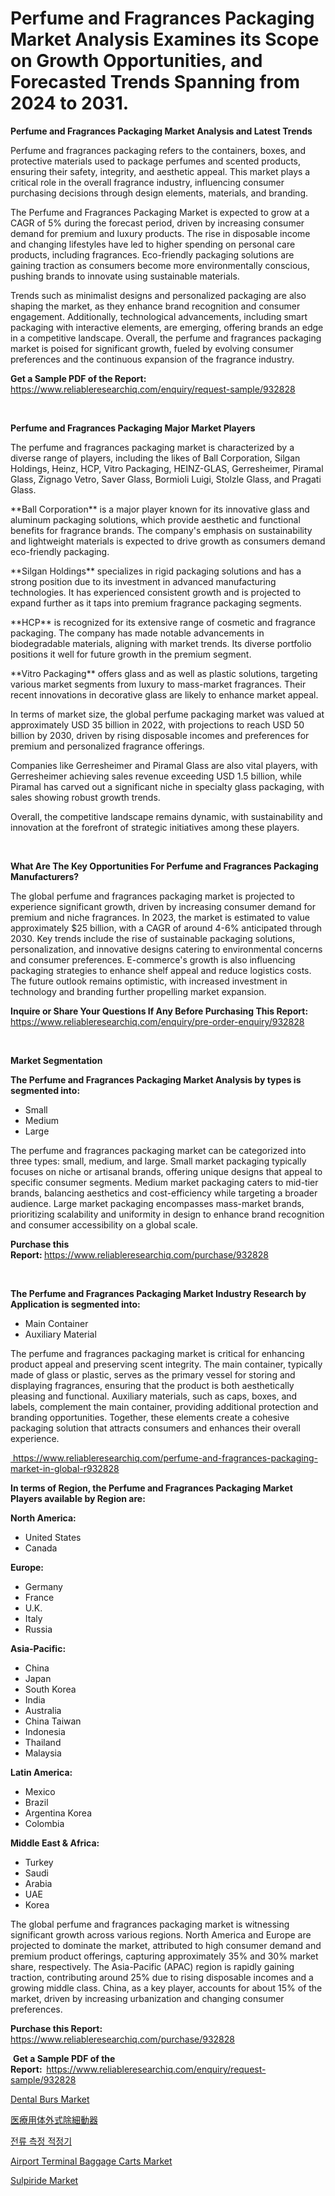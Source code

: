 <p><h1>Perfume and Fragrances Packaging Market Analysis Examines its Scope on Growth Opportunities, and Forecasted Trends Spanning from 2024 to 2031.</h1></p><p><strong>Perfume and Fragrances Packaging Market Analysis and Latest Trends</strong></p>
<p><p>Perfume and fragrances packaging refers to the containers, boxes, and protective materials used to package perfumes and scented products, ensuring their safety, integrity, and aesthetic appeal. This market plays a critical role in the overall fragrance industry, influencing consumer purchasing decisions through design elements, materials, and branding.</p><p>The Perfume and Fragrances Packaging Market is expected to grow at a CAGR of 5% during the forecast period, driven by increasing consumer demand for premium and luxury products. The rise in disposable income and changing lifestyles have led to higher spending on personal care products, including fragrances. Eco-friendly packaging solutions are gaining traction as consumers become more environmentally conscious, pushing brands to innovate using sustainable materials.</p><p>Trends such as minimalist designs and personalized packaging are also shaping the market, as they enhance brand recognition and consumer engagement. Additionally, technological advancements, including smart packaging with interactive elements, are emerging, offering brands an edge in a competitive landscape. Overall, the perfume and fragrances packaging market is poised for significant growth, fueled by evolving consumer preferences and the continuous expansion of the fragrance industry.</p></p>
<p><strong>Get a Sample PDF of the Report:&nbsp;</strong> <a href="https://www.reliableresearchiq.com/enquiry/request-sample/932828">https://www.reliableresearchiq.com/enquiry/request-sample/932828</a></p>
<p>&nbsp;</p>
<p><strong>Perfume and Fragrances Packaging Major Market Players</strong></p>
<p><p>The perfume and fragrances packaging market is characterized by a diverse range of players, including the likes of Ball Corporation, Silgan Holdings, Heinz, HCP, Vitro Packaging, HEINZ-GLAS, Gerresheimer, Piramal Glass, Zignago Vetro, Saver Glass, Bormioli Luigi, Stolzle Glass, and Pragati Glass. </p><p>**Ball Corporation** is a major player known for its innovative glass and aluminum packaging solutions, which provide aesthetic and functional benefits for fragrance brands. The company's emphasis on sustainability and lightweight materials is expected to drive growth as consumers demand eco-friendly packaging.</p><p>**Silgan Holdings** specializes in rigid packaging solutions and has a strong position due to its investment in advanced manufacturing technologies. It has experienced consistent growth and is projected to expand further as it taps into premium fragrance packaging segments.</p><p>**HCP** is recognized for its extensive range of cosmetic and fragrance packaging. The company has made notable advancements in biodegradable materials, aligning with market trends. Its diverse portfolio positions it well for future growth in the premium segment.</p><p>**Vitro Packaging** offers glass and as well as plastic solutions, targeting various market segments from luxury to mass-market fragrances. Their recent innovations in decorative glass are likely to enhance market appeal.</p><p>In terms of market size, the global perfume packaging market was valued at approximately USD 35 billion in 2022, with projections to reach USD 50 billion by 2030, driven by rising disposable incomes and preferences for premium and personalized fragrance offerings.</p><p>Companies like Gerresheimer and Piramal Glass are also vital players, with Gerresheimer achieving sales revenue exceeding USD 1.5 billion, while Piramal has carved out a significant niche in specialty glass packaging, with sales showing robust growth trends.</p><p>Overall, the competitive landscape remains dynamic, with sustainability and innovation at the forefront of strategic initiatives among these players.</p></p>
<p>&nbsp;</p>
<p><strong>What Are The Key Opportunities For Perfume and Fragrances Packaging Manufacturers?</strong></p>
<p><p>The global perfume and fragrances packaging market is projected to experience significant growth, driven by increasing consumer demand for premium and niche fragrances. In 2023, the market is estimated to value approximately $25 billion, with a CAGR of around 4-6% anticipated through 2030. Key trends include the rise of sustainable packaging solutions, personalization, and innovative designs catering to environmental concerns and consumer preferences. E-commerce's growth is also influencing packaging strategies to enhance shelf appeal and reduce logistics costs. The future outlook remains optimistic, with increased investment in technology and branding further propelling market expansion.</p></p>
<p><strong>Inquire or Share Your Questions If Any Before Purchasing This Report:</strong> <a href="https://www.reliableresearchiq.com/enquiry/pre-order-enquiry/932828">https://www.reliableresearchiq.com/enquiry/pre-order-enquiry/932828</a></p>
<p>&nbsp;</p>
<p><strong>Market Segmentation</strong></p>
<p><strong>The Perfume and Fragrances Packaging Market Analysis by types is segmented into:</strong></p>
<p><ul><li>Small</li><li>Medium</li><li>Large</li></ul></p>
<p><p>The perfume and fragrances packaging market can be categorized into three types: small, medium, and large. Small market packaging typically focuses on niche or artisanal brands, offering unique designs that appeal to specific consumer segments. Medium market packaging caters to mid-tier brands, balancing aesthetics and cost-efficiency while targeting a broader audience. Large market packaging encompasses mass-market brands, prioritizing scalability and uniformity in design to enhance brand recognition and consumer accessibility on a global scale.</p></p>
<p><strong>Purchase this Report:&nbsp;</strong><a href="https://www.reliableresearchiq.com/purchase/932828">https://www.reliableresearchiq.com/purchase/932828</a></p>
<p>&nbsp;</p>
<p><strong>The Perfume and Fragrances Packaging Market Industry Research by Application is segmented into:</strong></p>
<p><ul><li>Main Container</li><li>Auxiliary Material</li></ul></p>
<p><p>The perfume and fragrances packaging market is critical for enhancing product appeal and preserving scent integrity. The main container, typically made of glass or plastic, serves as the primary vessel for storing and displaying fragrances, ensuring that the product is both aesthetically pleasing and functional. Auxiliary materials, such as caps, boxes, and labels, complement the main container, providing additional protection and branding opportunities. Together, these elements create a cohesive packaging solution that attracts consumers and enhances their overall experience.</p></p>
<p><a href="https://www.reliableresearchiq.com/perfume-and-fragrances-packaging-market-in-global-r932828">&nbsp;https://www.reliableresearchiq.com/perfume-and-fragrances-packaging-market-in-global-r932828</a></p>
<p><strong>In terms of Region, the Perfume and Fragrances Packaging Market Players available by Region are:</strong></p>
<p>
    <p> <strong> North America: </strong>
        <ul>
            <li>United States</li>
            <li>Canada</li>
        </ul>
        </p> 
    <p> <strong> Europe: </strong>
        <ul>
            <li>Germany</li>
            <li>France</li>
            <li>U.K.</li>
            <li>Italy</li>
            <li>Russia</li>
        </ul>
        </p> 
    <p> <strong> Asia-Pacific: </strong>
        <ul>
            <li>China</li>
            <li>Japan</li>
            <li>South Korea</li>
            <li>India</li>
            <li>Australia</li>
            <li>China Taiwan</li>
            <li>Indonesia</li>
            <li>Thailand</li>
            <li>Malaysia</li>
        </ul>
        </p> 
    <p> <strong> Latin America: </strong>
        <ul>
            <li>Mexico</li>
            <li>Brazil</li>
            <li>Argentina Korea</li>
            <li>Colombia</li>
        </ul>
        </p> 
    <p> <strong> Middle East & Africa: </strong>
        <ul>
            <li>Turkey</li>
            <li>Saudi</li>
            <li>Arabia</li>
            <li>UAE</li>
            <li>Korea</li>
        </ul>
    </p>
    </p>
<p><p>The global perfume and fragrances packaging market is witnessing significant growth across various regions. North America and Europe are projected to dominate the market, attributed to high consumer demand and premium product offerings, capturing approximately 35% and 30% market share, respectively. The Asia-Pacific (APAC) region is rapidly gaining traction, contributing around 25% due to rising disposable incomes and a growing middle class. China, as a key player, accounts for about 15% of the market, driven by increasing urbanization and changing consumer preferences.</p></p>
<p><strong>Purchase this Report: </strong><a href="https://www.reliableresearchiq.com/purchase/932828">https://www.reliableresearchiq.com/purchase/932828</a></p>
<p>&nbsp;<strong>Get a Sample PDF of the Report:&nbsp;&nbsp;</strong><a href="https://www.reliableresearchiq.com/enquiry/request-sample/932828">https://www.reliableresearchiq.com/enquiry/request-sample/932828</a></p>
<p><strong></strong></p>
<p><p><a href="https://medium.com/@charityrice71/the-dental-burs-market-report-analyzes-important-operational-and-performance-data-so-one-may-5a5cc28a7ed7">Dental Burs Market</a></p><p><a href="https://mercedesyzfi.medium.com/%E5%8C%BB%E7%99%82%E7%94%A8%E5%A4%96%E9%83%A8%E9%99%A4%E7%B4%B0%E5%8B%95%E5%99%A8%E5%B8%82%E5%A0%B4%E3%81%AE%E6%9C%AA%E6%9D%A5-%E3%82%B0%E3%83%AD%E3%83%BC%E3%83%90%E3%83%AB%E5%B8%82%E5%A0%B4%E4%BA%88%E6%B8%AC%E3%81%A8%E5%B8%82%E5%A0%B4%E5%8B%95%E5%90%91-2024%E5%B9%B4-2031%E5%B9%B4-9c0aab1690fa">医療用体外式除細動器</a></p><p><a href="https://medium.com/@christorpherpfannerstill5436/%EC%95%94%ED%8E%98%EB%A1%9C%EB%A9%94%ED%8A%B8%EB%A6%AD-%EC%A0%81%EC%A0%95%EA%B8%B0-%EC%8B%9C%EC%9E%A5-%EB%8F%99%ED%96%A5-%EB%B0%8F-%EC%8B%9C%EC%9E%A5-%EC%84%B1%EC%9E%A5-%EC%A0%84%EB%A7%9D-2024-2031-678bf6529500">전류 측정 적정기</a></p><p><a href="https://issuu.com/reportprime-2/docs/airport-terminal-baggage-carts-mark_750534800d66d6">Airport Terminal Baggage Carts Market</a></p><p><a href="https://www.linkedin.com/pulse/sulpiride-market-share-new-trends-analysis-its-type-application-dhyvf?trackingId=qpLA02BHTpGCglXtkEV1jA%3D%3D">Sulpiride Market</a></p></p>